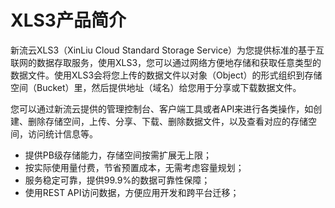 # XLS3产品简介

新流云XLS3（XinLiu Cloud Standard Storage Service）为您提供标准的基于互联网的数据存取服务，使用XLS3，您可以通过网络方便地存储和获取任意类型的数据文件。使用XLS3会将您上传的数据文件以对象（Object）的形式组织到存储空间（Bucket）里，然后提供地址（域名）给您用于分享或下载数据文件。

您可以通过新流云提供的管理控制台、客户端工具或者API来进行各类操作，如创建、删除存储空间，上传、分享、下载、删除数据文件，以及查看对应的存储空间，访问统计信息等。

* 提供PB级存储能力，存储空间按需扩展无上限；
* 按实际使用量付费，节省预置成本，无需考虑容量规划；
* 服务稳定可靠，提供99.9%的数据可靠性保障；
* 使用REST API访问数据，方便应用开发和跨平台迁移；
